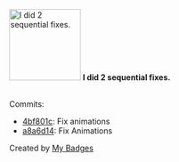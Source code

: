 <img src="https://my-badges.github.io/my-badges/fix-2.png" alt="I did 2 sequential fixes." title="I did 2 sequential fixes." width="128">
<strong>I did 2 sequential fixes.</strong>
<br><br>

Commits:

- <a href="https://github.com/lexxns/svelte-game-sandbox/commit/4bf801c793c33c20d51669e2f0e354d45c8692df">4bf801c</a>: Fix animations
- <a href="https://github.com/lexxns/svelte-game-sandbox/commit/a8a6d14809045c2e9581ed821b7deb2fc0643a19">a8a6d14</a>: Fix Animations


Created by <a href="https://github.com/my-badges/my-badges">My Badges</a>
